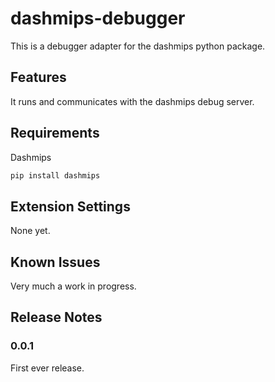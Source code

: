 # dashmips-debugger

This is a debugger adapter for the dashmips python package.

## Features

It runs and communicates with the dashmips debug server.

## Requirements

Dashmips

```sh
pip install dashmips
```

## Extension Settings

None yet.

## Known Issues

Very much a work in progress.

## Release Notes

### 0.0.1

First ever release.
